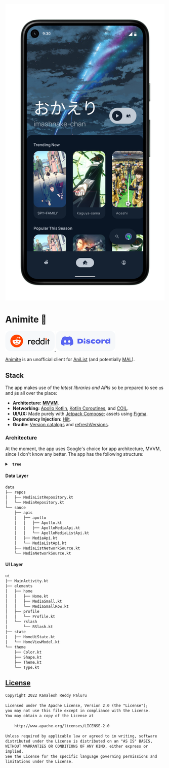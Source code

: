 ![Figma mock-up of the Home screen.](resources/Home_Pixel_5.png)

# Animite 🚧
<a href="https://www.reddit.com/r/Animite/">
    <picture>
        <source media="(prefers-color-scheme: dark)" srcset="resources/reddit-assistive-chip-dark.svg">
        <img alt="Reddit chip." src="resources/reddit-assistive-chip-light.svg">
    </picture>
</a>
<a href="https://discord.gg/G8wF7pjpya">
    <picture>
        <source media="(prefers-color-scheme: dark)" srcset="resources/discord-assistive-chip-dark.svg">
        <img alt="Reddit chip." src="resources/discord-assistive-chip-light.svg">
    </picture>
</a>

[Animite](https://github.com/users/imashnake0/projects/1) is an unofficial client for [AniList](https://anilist.co/) (and potentially [MAL](https://myanimelist.net/)).

## Stack
The app makes use of the *latest libraries and APIs* so be prepared to see `α`s and `β`s all over the place:
- **Architecture:** [**MVVM**](https://developer.android.com/topic/architecture).
- **Networking:** [Apollo Kotlin](https://github.com/apollographql/apollo-kotlin), [Kotlin Coroutines](https://github.com/Kotlin/kotlinx.coroutines), and [COIL](https://coil-kt.github.io/coil/).
- **UI/UX:** Made purely with [Jetpack Compose](https://developer.android.com/jetpack/compose); assets using [Figma](https://www.figma.com/).
- **Dependency Injection:** [Hilt](https://developer.android.com/training/dependency-injection/hilt-android).
- **Gradle:** [Version catalogs](https://docs.gradle.org/current/userguide/platforms.html) and [refreshVersions](https://github.com/jmfayard/refreshVersions).

### Architecture
At the moment, the app uses Google's choice for app architecture, MVVM, since I don't know any better. The app has the following structure:
<details>
    <summary> 
        <b> <code> tree </code> </b> 
    </summary>
    <p>
        <pre>
            <code>
                animite
                ├── AnimiteApplication.kt
                ├── data
                │   ├── repos
                │   │   ├── MediaListRepository.kt
                │   │   └── MediaRepository.kt
                │   └── sauce
                │       ├── apis
                │       │   ├── apollo
                │       │   │   ├── Apollo.kt
                │       │   │   ├── ApolloMediaApi.kt
                │       │   │   └── ApolloMediaListApi.kt
                │       │   ├── MediaApi.kt
                │       │   └── MediaListApi.kt
                │       ├── MediaListNetworkSource.kt
                │       └── MediaNetworkSource.kt
                ├── dev
                │   ├── extensions
                │   └── internal
                │       ├── Constants.kt
                │       └── Path.kt
                ├── di
                │   └── NetworkModule.kt
                └── ui
                    ├── MainActivity.kt
                    ├── elements
                    │   ├── home
                    │   │   ├── Home.kt
                    │   │   ├── MediaSmall.kt
                    │   │   └── MediaSmallRow.kt
                    │   ├── profile
                    │   │   └── Profile.kt
                    │   └── rslash
                    │       └── RSlash.kt
                    ├── state
                    │   ├── HomeUiState.kt
                    │   └── HomeViewModel.kt
                    └── theme
                        ├── Color.kt
                        ├── Shape.kt
                        ├── Theme.kt
                        └── Type.kt
            </code>
        </pre>
    </p>
</details>

#### Data Layer
[comment]: # (`tree -I '*.md'`)
```
data
├── repos
│   ├── MediaListRepository.kt
│   └── MediaRepository.kt
└── sauce
    ├── apis
    │   ├── apollo
    │   │   ├── Apollo.kt
    │   │   ├── ApolloMediaApi.kt
    │   │   └── ApolloMediaListApi.kt
    │   ├── MediaApi.kt
    │   └── MediaListApi.kt
    ├── MediaListNetworkSource.kt
    └── MediaNetworkSource.kt
```

#### UI Layer
[comment]: # (`tree -I '*.md'`)
```
ui
├── MainActivity.kt
├── elements
│   ├── home
│   │   ├── Home.kt
│   │   ├── MediaSmall.kt
│   │   └── MediaSmallRow.kt
│   ├── profile
│   │   └── Profile.kt
│   └── rslash
│       └── RSlash.kt
├── state
│   ├── HomeUiState.kt
│   └── HomeViewModel.kt
└── theme
    ├── Color.kt
    ├── Shape.kt
    ├── Theme.kt
    └── Type.kt
```

## [License](https://github.com/imashnake0/Animite/blob/15eaac4a80c1e6eef3a4d6c861cab05670fb174b/LICENSE.txt)
```
Copyright 2022 Kamalesh Reddy Paluru

Licensed under the Apache License, Version 2.0 (the "License");
you may not use this file except in compliance with the License.
You may obtain a copy of the License at

    http://www.apache.org/licenses/LICENSE-2.0

Unless required by applicable law or agreed to in writing, software
distributed under the License is distributed on an "AS IS" BASIS,
WITHOUT WARRANTIES OR CONDITIONS OF ANY KIND, either express or implied.
See the License for the specific language governing permissions and
limitations under the License.
```
